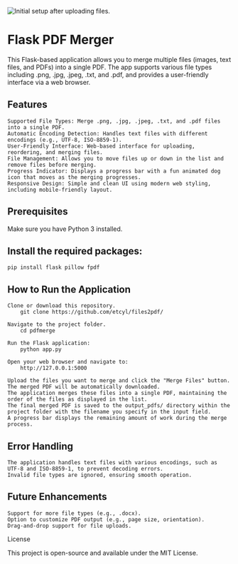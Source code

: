 ![Initial setup after uploading files.](/test_images/test_image1.png)


# Flask PDF Merger

This Flask-based application allows you to merge multiple files (images, text files, and PDFs) into a single PDF. 
The app supports various file types including .png, .jpg, .jpeg, .txt, and .pdf, and provides a user-friendly interface via a web browser.

## Features
    Supported File Types: Merge .png, .jpg, .jpeg, .txt, and .pdf files into a single PDF.
    Automatic Encoding Detection: Handles text files with different encodings (e.g., UTF-8, ISO-8859-1).
    User-Friendly Interface: Web-based interface for uploading, reordering, and merging files.
    File Management: Allows you to move files up or down in the list and remove files before merging.
    Progress Indicator: Displays a progress bar with a fun animated dog icon that moves as the merging progresses.
    Responsive Design: Simple and clean UI using modern web styling, including mobile-friendly layout.

## Prerequisites

Make sure you have Python 3 installed.

## Install the required packages:
  ```pip install flask pillow fpdf```

## How to Run the Application
    Clone or download this repository.
        git clone https://github.com/etcyl/files2pdf/

    Navigate to the project folder.
        cd pdfmerge

    Run the Flask application:
        python app.py

    Open your web browser and navigate to:
        http://127.0.0.1:5000

    Upload the files you want to merge and click the "Merge Files" button. The merged PDF will be automatically downloaded.
    The application merges these files into a single PDF, maintaining the order of the files as displayed in the list.
    The final merged PDF is saved to the output_pdfs/ directory within the project folder with the filename you specify in the input field.
    A progress bar displays the remaining amount of work during the merge process.

## Error Handling
    The application handles text files with various encodings, such as UTF-8 and ISO-8859-1, to prevent decoding errors.
    Invalid file types are ignored, ensuring smooth operation.

## Future Enhancements

    Support for more file types (e.g., .docx).
    Option to customize PDF output (e.g., page size, orientation).
    Drag-and-drop support for file uploads.

License

This project is open-source and available under the MIT License.
